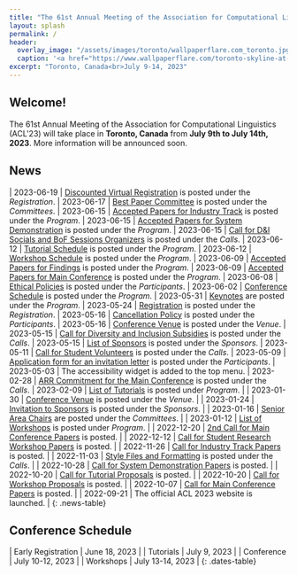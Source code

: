```yaml
---
title: "The 61st Annual Meeting of the Association for Computational Linguistics"
layout: splash
permalink: /
header:
  overlay_image: "/assets/images/toronto/wallpaperflare.com_toronto.jpg"
  caption: '<a href="https://www.wallpaperflare.com/toronto-skyline-at-night-images-android-wallpapers-for-your-desktop-or-phone-3840×2160-wallpaper-bnmtd" target="_blank">Photo @ Wallpaper Flare</a>'
excerpt: "Toronto, Canada<br>July 9-14, 2023"
---
```


## Welcome!

The 61st Annual Meeting of the Association for Computational Linguistics (ACL'23) will take place in **Toronto, Canada** from **July 9th to July 14th, 2023**.
More information will be announced soon.

## News

<style>
.news-table { font-size: .8em; table-layout: fixed; }
.news-table tr td:nth-child(1) { font-weight: bold; width: 10em; }
</style>

| 2023-06-19 | [Discounted Virtual Registration](https://2023.aclweb.org/registration/discounted_virtual_registration/) is posted under the *Registration*.
| 2023-06-17 | [Best Paper Committee](/committees/best_paper/) is posted under the *Committees*.
| 2023-06-15 | [Accepted Papers for Industry Track](/program/accepted_industry_track/) is posted under the *Program*.
| 2023-06-15 | [Accepted Papers for System Demonstration](/program/accepted_system_demonstration/) is posted under the *Program*.
| 2023-06-15 | [Call for D&I Socials and BoF Sessions Organizers](/calls/bof/) is posted under the *Calls*.
| 2023-06-12 | [Tutorial Schedule](/program/tutorials) is posted under the *Program*.
| 2023-06-12 | [Workshop Schedule](/program/workshops) is posted under the *Program*.
| 2023-06-09 | [Accepted Papers for Findings](/program/accepted_findings/) is posted under the *Program*.
| 2023-06-09 | [Accepted Papers for Main Conference](/program/accepted_main_conference/) is posted under the *Program*.
| 2023-06-08 | [Ethical Policies](/participants/ethical_policies/) is posted under the *Participants*.
| 2023-06-02 | [Conference Schedule](/program/) is posted under the *Program*.
| 2023-05-31 | [Keynotes](/program/keynotes/) are posted under the *Program*.
| 2023-05-24 | [Registration](/registration/) is posted under the *Registration*.
| 2023-05-16 | [Cancellation Policy](/participants/cancellation_policy/) is posted under the *Participants*.
| 2023-05-16 | [Conference Venue](/venue/) is posted under the *Venue*.
| 2023-05-15 | [Call for Diversity and Inclusion Subsidies](/calls/subsidies/) is posted under the *Calls*.
| 2023-05-15 | [List of Sponsors](/sponsors/) is posted under the *Sponsors*.
| 2023-05-11 | [Call for Student Volunteers](/calls/volunteers/) is posted under the *Calls*.
| 2023-05-09 | [Application form for an invitation letter](/participants/invitation_letter/) is posted under the *Participants*.
| 2023-05-03 | The accessibility widget is added to the top menu.
| 2023-02-28 | [ARR Commitment for the Main Conference](/calls/main_conference/) is posted under the *Calls*.
| 2023-02-09 | [List of Tutorials](/program/tutorials/) is posted under _Program_. |
| 2023-01-30 | [Conference Venue](/venue) is posted under the _Venue_. |
| 2023-01-24 | [Invitation to Sponsors](/downloads/Sponsorship_Brochure-ACL2023.pdf) is posted under the _Sponsors_. |
| 2023-01-16 | [Senior Area Chairs](/committees/program/) are posted under the _Committees_. |
| 2023-01-12 | [List of Workshops](/program/workshops/) is posted under _Program_. |
| 2022-12-20 | [2nd Call for Main Conference Papers](/calls/main_conference/) is posted. |
| 2022-12-12 | [Call for Student Research Workshop Papers](/calls/student_research_workshop/) is posted. |
| 2022-11-26 | [Call for Industry Track Papers](/calls/industry_track/) is posted. |
| 2022-11-03 | [Style Files and Formatting](/calls/style_and_formatting/) is posted under the _Calls_. |
| 2022-10-28 | [Call for System Demonstration Papers](/calls/system_demonstration/) is posted. |
| 2022-10-20 | [Call for Tutorial Proposals](/calls/tutorials/) is posted. |
| 2022-10-20 | [Call for Workshop Proposals](/calls/workshops/) is posted. |
| 2022-10-07 | [Call for Main Conference Papers](/calls/main_conference/) is posted. |
| 2022-09-21 | The official ACL 2023 website is launched. |
{: .news-table}

## Conference Schedule

<style>
.dates-table { font-size: .8em; }
.dates-table tr td:nth-child(1) { width: 10em; }
.dates-table del { color: #888; }
</style>

| Early Registration | June 18, 2023 |
| Tutorials | July 9, 2023 |
| Conference | July 10-12, 2023 |
| Workshops | July 13-14, 2023 |
{: .dates-table}
